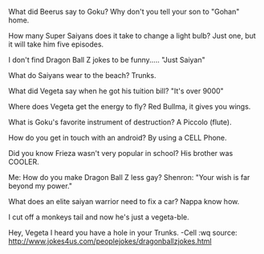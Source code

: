 What did Beerus say to Goku? Why don't you tell your son to "Gohan" home. 

How many Super Saiyans does it take to change a light bulb? Just one, but it will take him five episodes.

I don't find Dragon Ball Z jokes to be funny..... "Just Saiyan" 

What do Saiyans wear to the beach? Trunks. 

What did Vegeta say when he got his tuition bill? "It's over 9000" 

Where does Vegeta get the energy to fly? Red Bullma, it gives you wings. 

What is Goku's favorite instrument of destruction? A Piccolo (flute). 

How do you get in touch with an android? By using a CELL Phone. 

Did you know Frieza wasn't very popular in school? His brother was COOLER. 

Me: How do you make Dragon Ball Z less gay? Shenron: "Your wish is far beyond my power." 

What does an elite saiyan warrior need to fix a car? Nappa know how. 

I cut off a monkeys tail and now he's just a vegeta-ble. 

Hey, Vegeta I heard you have a hole in your Trunks. -Cell 
:wq
source: http://www.jokes4us.com/peoplejokes/dragonballzjokes.html
